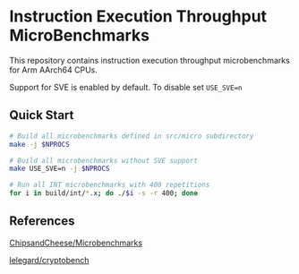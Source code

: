 # Instruction Execution Throughput MicroBenchmarks

This repository contains instruction execution throughput microbenchmarks for Arm AArch64 CPUs.

Support for SVE is enabled by default. To disable set `USE_SVE=n`

## Quick Start

```bash
# Build all microbenchmarks defined in src/micro subdirectory
make -j $NPROCS

# Build all microbenchmarks without SVE support
make USE_SVE=n -j $NPROCS

# Run all INT microbenchmarks with 400 repetitions
for i in build/int/*.x; do ./$i -s -r 400; done
```

## References

[ChipsandCheese/Microbenchmarks](https://github.com/ChipsandCheese/Microbenchmarks)

[lelegard/cryptobench](https://github.com/lelegard/cryptobench)
